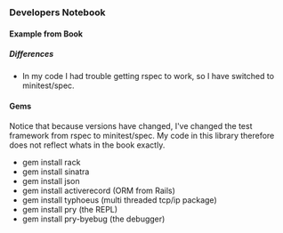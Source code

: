 ### Developers Notebook
#### Example from Book
##### Differences
  * In my code I had trouble getting rspec to work, so I have switched to minitest/spec.

#### Gems

Notice that because versions have changed, I've changed the test framework from rspec to minitest/spec. My code in this library therefore does not reflect whats in the book exactly.


* gem install rack
* gem install sinatra
* gem install json
* gem install activerecord (ORM from Rails)
* gem install typhoeus (multi threaded tcp/ip package)
* gem install pry (the REPL)
* gem install pry-byebug (the debugger)


